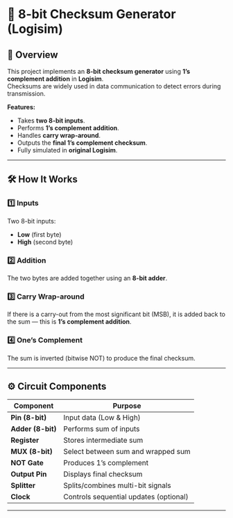 # 🧮 8-bit Checksum Generator (Logisim)

## 📌 Overview
This project implements an **8-bit checksum generator** using **1’s complement addition** in **Logisim**.  
Checksums are widely used in data communication to detect errors during transmission.

**Features:**
- Takes **two 8-bit inputs**.
- Performs **1’s complement addition**.
- Handles **carry wrap-around**.
- Outputs the **final 1’s complement checksum**.
- Fully simulated in **original Logisim**.

---

## 🛠 How It Works

### 1️⃣ Inputs
Two 8-bit inputs:
- **Low** (first byte)
- **High** (second byte)

### 2️⃣ Addition
The two bytes are added together using an **8-bit adder**.

### 3️⃣ Carry Wrap-around
If there is a carry-out from the most significant bit (MSB), it is added back to the sum — this is **1’s complement addition**.

### 4️⃣ One’s Complement
The sum is inverted (bitwise NOT) to produce the final checksum.

---

## ⚙️ Circuit Components

| Component          | Purpose                                    |
|--------------------|--------------------------------------------|
| **Pin (8-bit)**    | Input data (Low & High)                    |
| **Adder (8-bit)**  | Performs sum of inputs                     |
| **Register**       | Stores intermediate sum                    |
| **MUX (8-bit)**    | Select between sum and wrapped sum         |
| **NOT Gate**       | Produces 1’s complement                    |
| **Output Pin**     | Displays final checksum                    |
| **Splitter**       | Splits/combines multi-bit signals          |
| **Clock**          | Controls sequential updates (optional)     |

---

